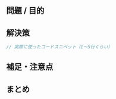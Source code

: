 ## 問題 / 目的
<!-- 何をやろうとしていたか、どんな課題に直面したか -->

## 解決策
```ts
// 実際に使ったコードスニペット（1〜5行くらい）
```

## 補足・注意点
<!-- なぜこのコードで解決したのか、他に似た書き方はあるか -->

## まとめ
<!-- 一言振り返り・他にも使えそうな場面・参考リンクなど -->